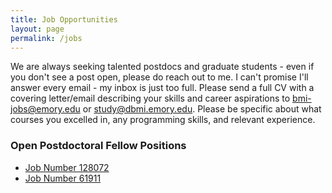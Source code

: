 ```yaml
---
title: Job Opportunities
layout: page
permalink: /jobs
---
```


We are always seeking talented postdocs and graduate students - even if you don't see a post open, please do reach out to me.
I can't promise I'll answer every email - my inbox is just too full.
Please send a full CV with a covering letter/email describing your skills and career aspirations to [bmi-jobs@emory.edu](mailto:bmi-jobs@emory.edu) or [study@dbmi.emory.edu](mailto:study@dbmi.emory.edu). Please be specific about what courses you excelled in, any programming skills, and relevant experience.

### **Open Postdoctoral Fellow Positions**
* [Job Number 128072](https://faculty-emory.icims.com/jobs/128072/post-doctoral-fellow---department-of-biomedical-informatics/job)
* [ Job Number 61911](https://faculty-emory.icims.com/jobs/61911/post-doctoral-fellow---department-of-biomedical-informatics/job)

